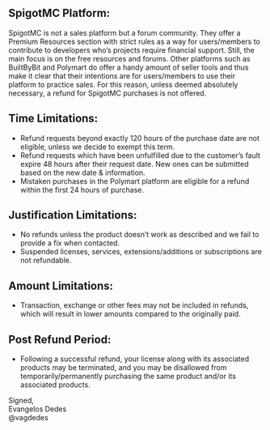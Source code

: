 ## SpigotMC Platform:
SpigotMC is not a sales platform but a forum community. They offer a Premium Resources section with strict rules as a way for users/members to contribute to developers who’s projects require financial support. Still, the main focus is on the free resources and forums. Other platforms such as BuiltByBit and Polymart do offer a handy amount of seller tools and thus make it clear that their intentions are for users/members to use their platform to practice sales. For this reason, unless deemed absolutely necessary, a refund for SpigotMC purchases is not offered.

## Time Limitations:
* Refund requests beyond exactly 120 hours of the purchase date are not eligible, unless we decide to exempt this term.
* Refund requests which have been unfulfilled due to the customer’s fault expire 48 hours after their request date. New ones can be submitted based on the new date & information.
* Mistaken purchases in the Polymart platform are eligible for a refund within the first 24 hours of purchase.

## Justification Limitations:
* No refunds unless the product doesn’t work as described and we fail to provide a fix when contacted.
* Suspended licenses, services, extensions/additions or subscriptions are not refundable.

## Amount Limitations:
* Transaction, exchange or other fees may not be included in refunds, which will result in lower amounts compared to the originally paid.

## Post Refund Period:
* Following a successful refund, your license along with its associated products may be terminated, and you may be disallowed from temporarily/permanently purchasing the same product and/or its associated products.

Signed,<br>
Evangelos Dedes<br>
@vagdedes
